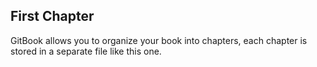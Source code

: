 ## First Chapter

GitBook allows you to organize your book into chapters, each chapter is stored in a separate file like this one.
